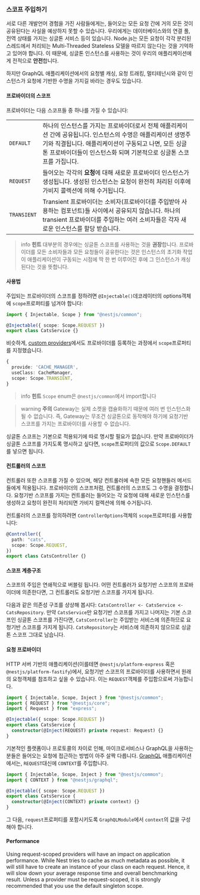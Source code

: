 ### 스코프 주입하기

서로 다른 개발언어 경험을 가진 사람들에게는, 들어오는 모든 요청 간에 거의 모든 것이 공유된다는 사실을 예상하지 못할 수 있습니다. 우리에게는 데이터베이스와의 연결 풀, 전역 상태를 가지는 싱글톤 서비스 등이 있습니다. Node.js는 모든 요청이 각각 분리된 스레드에서 처리되는 Multi-Threaded Stateless 모델을 따르지 않는다는 것을 기억하고 있어야 합니다. 이 때문에, 싱글톤 인스턴스를 사용하는 것이 우리의 애플리케이션에게 전적으로 **안전**합니다.

하지만 GraphQL 애플리케이션에서의 요청별 캐싱, 요청 트래킹, 멀티테넌시와 같이 인스턴스가 요청에 기반한 수명을 가지길 바라는 경우도 있습니다.

#### 프로바이더의 스코프

프로바이더는 다음 스코프들 중 하나를 가질 수 있습니다:

<table>
  <tr>
    <td><code>DEFAULT</code></td>
    <td>하나의 인스턴스를 가지는 프로바이더로서 전체 애플리케이션 간에 공유됩니다. 인스턴스의 수명은 애플리케이션 생명주기와 직결됩니다. 애플리케이션이 구동되고 나면, 모든 싱글톤 프로바이더들이 인스턴스화 되며 기본적으로 싱글톤 스코프를 가집니다.</td>
  </tr>
  <tr>
    <td><code>REQUEST</code></td>
    <td>들어오는 각각의 <strong>요청</strong>에 대해 새로운 프로바이더 인스턴스가 생성됩니다. 생성된 인스턴스는 요청이 완전히 처리된 이후에 가비지 콜렉션에 의해 수거됩니다.</td>
  </tr>
  <tr>
    <td><code>TRANSIENT</code></td>
    <td>Transient 프로바이더는 소비자(프로바이더를 주입받아 사용하는 컴포넌트)들 사이에서 공유되지 않습니다. 하나의 transient 프로바이더를 주입하는 여러 소비자들은 각자 새로운 인스턴스를 할당 받습니다.</td>
  </tr>
</table>

> info **힌트** 대부분의 경우에는 싱글톤 스코프를 사용하는 것을 **권장**합니다. 프로바이더를 모든 소비자들과 모든 요청들이 공유한다는 것은 인스턴스의 초기화 작업이 애플리케이션이 구동되는 시점에 딱 한 번 이루어진 후에 그 인스턴스가 캐싱된다는 것을 뜻합니다.

#### 사용법

주입되는 프로바이더의 스코프를 정하려면 `@Injectable()`데코레이터의 options객체에 `scope`프로퍼티를 넘겨야 합니다:

```typescript
import { Injectable, Scope } from "@nestjs/common";

@Injectable({ scope: Scope.REQUEST })
export class CatsService {}
```

비슷하게, [custom providers](/fundamentals/custom-providers)에서도 프로바이더를 등록하는 과정에서 `scope`프로퍼티를 지정했습니다.

```typescript
{
  provide: 'CACHE_MANAGER',
  useClass: CacheManager,
  scope: Scope.TRANSIENT,
}
```

> info **힌트** `Scope` enum은 `@nestjs/common`에서 import합니다

> warning **주의** Gateway는 실제 소켓을 캡슐화하기 때문에 여러 번 인스턴스화 될 수 없습니다. 즉, Gateway는 무조건 싱글톤으로 동작해야 하기에 요청기반 스코프를 가지는 프로바이더를 사용할 수 없습니다.

싱글톤 스코프는 기본으로 적용되기에 따로 명시할 필요가 없습니다. 만약 프로바이더가 싱글톤 스코프를 가지도록 명시하고 싶다면, `scope`프로퍼티의 값으로 `Scope.DEFAULT`를 넣으면 됩니다.

#### 컨트롤러의 스코프

컨트롤러 또한 스코프를 가질 수 있으며, 해당 컨트롤러에 속한 모든 요청핸들러 메서드들에게 적용됩니다. 프로바이더의 스코프처럼, 컨트롤러의 스코프도 그 수명을 결정합니다. 요청기반 스코프를 가지는 컨트롤러는 들어오는 각 요청에 대해 새로운 인스턴스를 생성하고 요청이 완전히 처리되면 가비지 컬렉션에 의해 수거됩니다.

컨트롤러의 스코프를 정의하려면 `ControllerOptions`객체의 `scope`프로퍼티를 사용합니다:

```typescript
@Controller({
  path: "cats",
  scope: Scope.REQUEST,
})
export class CatsController {}
```

#### 스코프 계층구조

스코프의 주입은 연쇄적으로 버블링 됩니다. 어떤 컨트롤러가 요청기반 스코프의 프로바이더에 의존한다면, 그 컨트롤러도 요청기반 스코프를 가지게 됩니다.

다음과 같은 의존성 구조를 상상해 봅시다: `CatsController <- CatsService <- CatsRepository`. 만약 `CatsService`만 요청기반 스코프를 가지고 나머지는 기본 스코프인 싱글톤 스코프를 가진다면, `CatsController`는 주입받는 서비스에 의존하므로 요청기반 스코프를 가지게 됩니다. `CatsRepository`는 서비스에 의존하지 않으므로 싱글톤 스코프 그대로 남습니다.

<app-banner-courses></app-banner-courses>

#### 요청 프로바이더

HTTP 서버 기반의 애플리케이션(이를테면 `@nestjs/platform-express` 혹은 `@nestjs/platform-fastify`)에서, 요청기반 스코프의 프로바이더를 사용하면서 원래의 요청객체를 참조하고 싶을 수 있습니다. 이는 `REQUEST`객체를 주입함으로써 가능합니다.

```typescript
import { Injectable, Scope, Inject } from "@nestjs/common";
import { REQUEST } from "@nestjs/core";
import { Request } from "express";

@Injectable({ scope: Scope.REQUEST })
export class CatsService {
  constructor(@Inject(REQUEST) private request: Request) {}
}
```

기본적인 플랫폼이나 프로토콜의 차이로 인해, 마이크로서비스나 GraphQL을 사용하는 분들은 들어오는 요청에 접근하는 방법이 아주 살짝 다릅니다. [GraphQL](/graphql/quick-start) 애플리케이션에서는, `REQUEST`대신에 `CONTEXT`를 주입합니다.

```typescript
import { Injectable, Scope, Inject } from "@nestjs/common";
import { CONTEXT } from "@nestjs/graphql";

@Injectable({ scope: Scope.REQUEST })
export class CatsService {
  constructor(@Inject(CONTEXT) private context) {}
}
```

그 다음, `request`프로퍼티를 포함시키도록 `GraphQLModule`에서 `context`의 값을 구성해야 합니다.

#### Performance

Using request-scoped providers will have an impact on application performance. While Nest tries to cache as much metadata as possible, it will still have to create an instance of your class on each request. Hence, it will slow down your average response time and overall benchmarking result. Unless a provider must be request-scoped, it is strongly recommended that you use the default singleton scope.
